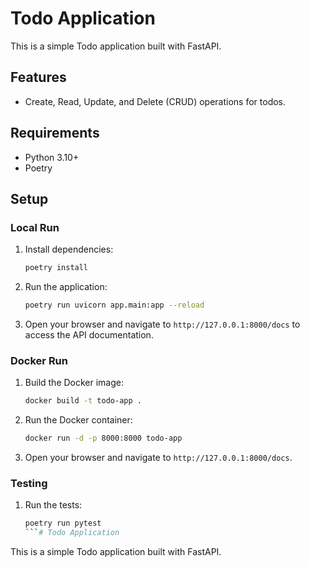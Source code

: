 # Todo Application

This is a simple Todo application built with FastAPI.

## Features

- Create, Read, Update, and Delete (CRUD) operations for todos.

## Requirements

- Python 3.10+
- Poetry

## Setup

### Local Run

1. Install dependencies:
   ```bash
   poetry install
   ```

2. Run the application:
   ```bash
   poetry run uvicorn app.main:app --reload
   ```

3. Open your browser and navigate to `http://127.0.0.1:8000/docs` to access the API documentation.

### Docker Run

1. Build the Docker image:
   ```bash
   docker build -t todo-app .
   ```

2. Run the Docker container:
   ```bash
   docker run -d -p 8000:8000 todo-app
   ```

3. Open your browser and navigate to `http://127.0.0.1:8000/docs`.

### Testing

1. Run the tests:
   ```bash
   poetry run pytest
   ```# Todo Application

This is a simple Todo application built with FastAPI.
